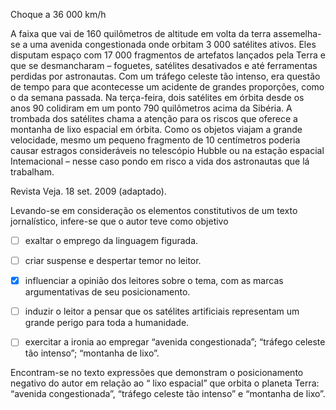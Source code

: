 

Choque a 36 000 km/h

A faixa que vai de 160 quilômetros de altitude em volta da terra assemelha-se a uma avenida congestionada onde orbitam 3 000 satélites ativos. Eles disputam espaço com 17 000 fragmentos de artefatos lançados pela Terra e que se desmancharam – foguetes, satélites desativados e até ferramentas perdidas por astronautas. Com um tráfego celeste tão intenso, era questão de tempo para que acontecesse um acidente de grandes proporções, como o da semana passada. Na terça-feira, dois satélites em órbita desde os anos 90 colidiram em um ponto 790 quilômetros acima da Sibéria. A trombada dos satélites chama a atenção para os riscos que oferece a montanha de lixo espacial em órbita. Como os objetos viajam a grande velocidade, mesmo um pequeno fragmento de 10 centímetros poderia causar estragos consideráveis no telescópio Hubble ou na estação espacial Intemacional – nesse caso pondo em risco a vida dos astronautas que lá trabalham.

Revista Veja. 18 set. 2009 (adaptado).

Levando-se em consideração os elementos constitutivos de um texto jornalístico, infere-se que o autor teve como objetivo



- [ ] exaltar o emprego da linguagem figurada.
- [ ] criar suspense e despertar temor no leitor.
- [x] influenciar a opinião dos leitores sobre o tema, com as marcas argumentativas de seu posicionamento.
- [ ] induzir o leitor a pensar que os satélites artificiais representam um grande perigo para toda a humanidade.
- [ ] exercitar a ironia ao empregar “avenida congestionada”; “tráfego celeste tão intenso”; “montanha de lixo”.


Encontram-se no texto expressões que demonstram o posicionamento negativo do autor em relação ao “ lixo espacial” que orbita o planeta Terra: “avenida congestionada”, “tráfego celeste tão intenso” e “montanha de lixo”.
